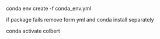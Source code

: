 
conda env create -f conda_env.yml

if package fails remove form yml and conda install separately

conda activate colbert

